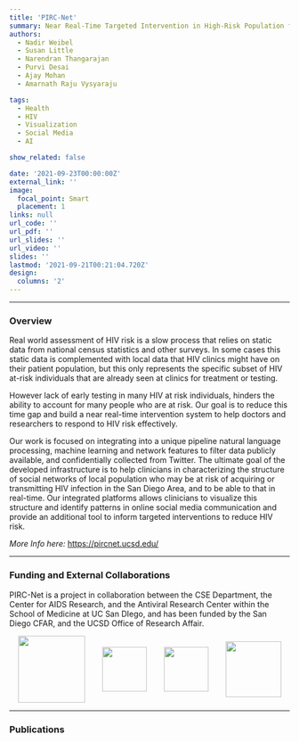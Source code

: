 ```yaml
---
title: 'PIRC-Net'
summary: Near Real-Time Targeted Intervention in High-Risk Population for HIV Infection in San Diego County
authors: 
  - Nadir Weibel
  - Susan Little
  - Narendran Thangarajan
  - Purvi Desai
  - Ajay Mohan
  - Amarnath Raju Vysyaraju

tags:
  - Health
  - HIV
  - Visualization
  - Social Media
  - AI

show_related: false

date: '2021-09-23T00:00:00Z'
external_link: ''
image:
  focal_point: Smart
  placement: 1
links: null
url_code: ''
url_pdf: ''
url_slides: ''
url_video: ''
slides: ''
lastmod: '2021-09-21T00:21:04.720Z'
design:
  columns: '2'
---
```


[//]: # (
<small> *Artistic rendering of ARTEMIS and its features. Left: a Novice Surgeon in Augmented Reality receiving help from a remote expert. Right: a Remote Expert Surgeon in VR interacting with a 3D point-cloud of the patient, and engaging with the novice on a surgical procedure.*</small>
)

------

### Overview

Real world assessment of HIV risk is a slow process that relies on static data from national census statistics and other surveys. In some cases this static data is complemented with local data that HIV clinics might have on their patient population, but this only represents the specific subset of HIV at-risk individuals that are already seen at clinics for treatment or testing. 

However lack of early testing in many HIV at risk individuals, hinders the ability to account for many people who are at risk. Our goal is to reduce this time gap and build a near real-time intervention system to help doctors and researchers to respond to HIV risk effectively. 

Our work is focused on integrating into a unique pipeline natural language processing, machine learning and network features to filter data publicly available, and confidentially collected from Twitter. The ultimate goal of the developed infrastructure is to help clinicians in characterizing the structure of social networks of local population who may be at risk of acquiring or transmitting HIV infection in the San Diego Area, and to be able to that in real-time. Our integrated platforms allows clinicians to visualize this structure and identify patterns in online social media communication and provide an additional tool to inform targeted interventions to reduce HIV risk.

*More Info here:* https://pircnet.ucsd.edu/


------

### Funding and External Collaborations

PIRC-Net is a project in collaboration between the CSE Department, the Center for AIDS Research, and the Antiviral Research Center within the School of Medicine at UC San DIego, and has been funded by the San Diego CFAR, and the UCSD Office of Research Affair.


<div style="display: flex; justify-content:space-around; align-items: center;">
<img src="/images/CSE.jpg" style="height: 120px;"> 
<img src="/images/ucsd_som.jpg" style="height: 80px;"> 
<img src="/images/avrc.png" style="height: 80px;">
<img src="/images/CFAR.jpg" style="height:100px;"> 

</div>

------

### Publications

[//]: # ( 
{{< cite page="/publication/artemis-chi2021" view="1" >}} 
)
